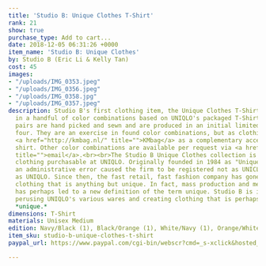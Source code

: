 ```yaml
---
title: 'Studio B: Unique Clothes T-Shirt'
rank: 21
show: true
purchase_type: Add to cart...
date: 2018-12-05 06:31:26 +0000
item_name: 'Studio B: Unique Clothes'
by: Studio B (Eric Li & Kelly Tan)
cost: 45
images:
- "/uploads/IMG_0353.jpeg"
- "/uploads/IMG_0356.jpeg"
- "/uploads/IMG_0358.jpg"
- "/uploads/IMG_0357.jpeg"
description: Studio B's first clothing item, the Unique Clothes T-Shirt is produced
  in a handful of color combinations based on UNIQLO's packaged T-Shirts. These color
  pairs are hand picked and sewn and are produced in an initial limited edition of
  four. They are an exercise in found color combinations, but as clothing. We suggest
  <a href="http://kmbag.nl/" title="">KMbag</a> as a complementary accessory for the
  shirt. Other color combinations are available per request via <a href="mailto:ericyoungli@gmail.com"
  title="">email</a>.<br><br>The Studio B Unique Clothes collection is based on off
  clothing purchasable at UNIQLO. Originally founded in 1984 as "Unique Clothing Warehouse,"
  an administrative error caused the firm to be registered not as UNICLO but instead
  as UNIQLO. Since then, the fast retail, fast fashion company has gone on to produce
  clothing that is anything but unique. In fact, mass production and mechanization
  has perhaps led to a new definition of the term unique. Studio B is interested in
  perusing UNIQLO's various wares and creating clothing that is perhaps, somewhat
  *unique.*
dimensions: T-Shirt
materials: Unisex Medium
edition: Navy/Black (1), Black/Orange (1), White/Navy (1), Orange/White (1)
item_sku: studio-b-unique-clothes-t-shirt
paypal_url: https://www.paypal.com/cgi-bin/webscr?cmd=_s-xclick&hosted_button_id=W78VFQUMNZKBW

---
```

